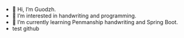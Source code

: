 - 👋 Hi, I’m Guodzh.
- 👀 I’m interested in handwriting and programming.
- 🌱 I’m currently learning Penmanship handwriting and Spring Boot.
- test github
<!---
guodzh/guodzh is a ✨ special ✨ repository because its `README.md` (this file) appears on your GitHub profile.
You can click the Preview link to take a look at your changes.
--->
